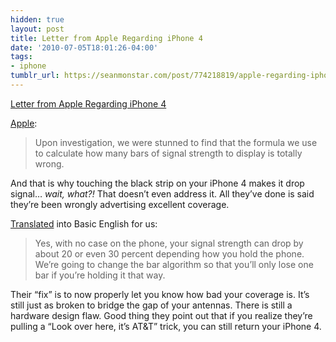 ```yaml
---
hidden: true
layout: post
title: Letter from Apple Regarding iPhone 4
date: '2010-07-05T18:01:26-04:00'
tags:
- iphone
tumblr_url: https://seanmonstar.com/post/774218819/apple-regarding-iphone-4
---
```

[Letter from Apple Regarding iPhone 4](http://latimesblogs.latimes.com/technology/2010/07/iphone-bars.html)  

[Apple](http://www.apple.com/pr/library/2010/07/02appleletter.html):

> Upon investigation, we were stunned to find that the formula we use to calculate how many bars of signal strength to display is totally wrong.

And that is why touching the black strip on your iPhone 4 makes it drop signal… _wait, what?!_ That doesn’t even address it. All they’ve done is said they’re been wrongly advertising excellent coverage.

[Translated](http://daringfireball.net/2010/07/translation_iphone_4) into Basic English for us:

> Yes, with no case on the phone, your signal strength can drop by about 20 or even 30 percent depending how you hold the phone. We’re going to change the bar algorithm so that you’ll only lose one bar if you’re holding it that way.

Their “fix” is to now properly let you know how bad your coverage is. It’s still just as broken to bridge the gap of your antennas. There is still a hardware design flaw. Good thing they point out that if you realize they’re pulling a “Look over here, it’s AT&T” trick, you can still return your iPhone 4.

